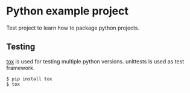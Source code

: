 # Python example project
Test project to learn how to package python projects.

## Testing
[tox](https://tox.readthedocs.io/en/latest/) is used for testing multiple python versions. unittests is used as test framework.
```
$ pip install tox
$ tox
```